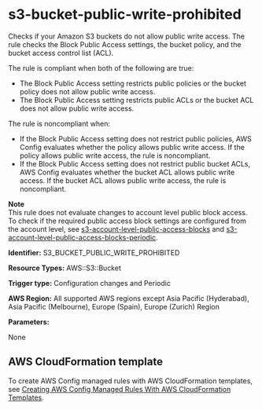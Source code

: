 # s3\-bucket\-public\-write\-prohibited<a name="s3-bucket-public-write-prohibited"></a>

Checks if your Amazon S3 buckets do not allow public write access\. The rule checks the Block Public Access settings, the bucket policy, and the bucket access control list \(ACL\)\.

The rule is compliant when both of the following are true:
+ The Block Public Access setting restricts public policies or the bucket policy does not allow public write access\.
+ The Block Public Access setting restricts public ACLs or the bucket ACL does not allow public write access\.

The rule is noncompliant when:
+ If the Block Public Access setting does not restrict public policies, AWS Config evaluates whether the policy allows public write access\. If the policy allows public write access, the rule is noncompliant\.
+ If the Block Public Access setting does not restrict public bucket ACLs, AWS Config evaluates whether the bucket ACL allows public write access\. If the bucket ACL allows public write access, the rule is noncompliant\.

**Note**  
This rule does not evaluate changes to account level public block access\. To check if the required public access block settings are configured from the account level, see [s3\-account\-level\-public\-access\-blocks](https://docs.aws.amazon.com/config/latest/developerguide/s3-account-level-public-access-blocks.html) and [s3\-account\-level\-public\-access\-blocks\-periodic](https://docs.aws.amazon.com/config/latest/developerguide/s3-account-level-public-access-blocks-periodic.html)\.

**Identifier:** S3\_BUCKET\_PUBLIC\_WRITE\_PROHIBITED

**Resource Types:** AWS::S3::Bucket

**Trigger type:** Configuration changes and Periodic

**AWS Region:** All supported AWS regions except Asia Pacific \(Hyderabad\), Asia Pacific \(Melbourne\), Europe \(Spain\), Europe \(Zurich\) Region

**Parameters:**

None  

## AWS CloudFormation template<a name="w2aac12c33c15b9d533c27"></a>

To create AWS Config managed rules with AWS CloudFormation templates, see [Creating AWS Config Managed Rules With AWS CloudFormation Templates](aws-config-managed-rules-cloudformation-templates.md)\.